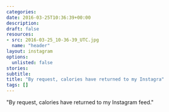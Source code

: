 ```yaml
---
categories:
date: 2016-03-25T10:36:39+00:00
description:
draft: false
resources:
- src: 2016-03-25_10-36-39_UTC.jpg
  name: "header"
layout: instagram
options:
  unlisted: false
stories:
subtitle:
title: "By request, calories have returned to my Instagra"
tags: []
---
```


"By request, calories have returned to my Instagram feed."
